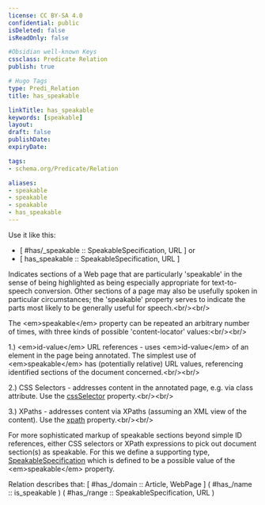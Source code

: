 ```yaml
---
license: CC BY-SA 4.0
confidential: public
isDeleted: false
isReadOnly: false

#Obsidian well-known Keys
cssclass: Predicate Relation
publish: true

# Hugo Tags
type: Predi_Relation
title: has_speakable

linkTitle: has_speakable
keywords: [speakable]
layout: 
draft: false
publishDate:
expiryDate: 

tags:
- schema.org/Predicate/Relation

aliases:
- speakable
- speakable
- speakable
- has_speakable
---
```


Use it like this: 
- [ #has/_speakable :: SpeakableSpecification, URL ] or 
- [ has_speakable :: SpeakableSpecification, URL ] 

Indicates sections of a Web page that are particularly 'speakable' in the sense of being highlighted as being especially appropriate for text-to-speech conversion. Other sections of a page may also be usefully spoken in particular circumstances; the 'speakable' property serves to indicate the parts most likely to be generally useful for speech.&lt;br/&gt;&lt;br/&gt;

The &lt;em&gt;speakable&lt;/em&gt; property can be repeated an arbitrary number of times, with three kinds of possible 'content-locator' values:&lt;br/&gt;&lt;br/&gt;

1.) &lt;em&gt;id-value&lt;/em&gt; URL references - uses &lt;em&gt;id-value&lt;/em&gt; of an element in the page being annotated. The simplest use of &lt;em&gt;speakable&lt;/em&gt; has (potentially relative) URL values, referencing identified sections of the document concerned.&lt;br/&gt;&lt;br/&gt;

2.) CSS Selectors - addresses content in the annotated page, e.g. via class attribute. Use the [cssSelector](cssSelector) property.&lt;br/&gt;&lt;br/&gt;

3.)  XPaths - addresses content via XPaths (assuming an XML view of the content). Use the [xpath](xpath) property.&lt;br/&gt;&lt;br/&gt;

For more sophisticated markup of speakable sections beyond simple ID references, either CSS selectors or XPath expressions to pick out document section(s) as speakable. For this
we define a supporting type, [SpeakableSpecification](SpeakableSpecification)  which is defined to be a possible value of the &lt;em&gt;speakable&lt;/em&gt; property.

Relation describes that: 
[ #has_/domain  :: Article, WebPage ]
( #has_/name :: is_speakable )
( #has_/range :: SpeakableSpecification, URL )



